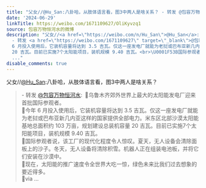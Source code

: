 ```yaml
---
title: "父女//@Hu_San:八卦哈，从肢体语言看，图3中两人是啥关系？ - 转发 @包容万物恒河水:&ensp;\U0001F53B乌鲁木齐郊外世界上最大的太阳能发电厂迎来首批国际参观者。\U0001F53B..."
date: '2024-06-29'
linkTitle: https://weibo.com/1671109627/OliKyvzq1
source: 包容万物恒河水的微博
description: "父女//<a href=\"https://weibo.com/n/Hu_San\">@Hu_San</a>:八卦哈，从肢体语言看，图3中两人是啥关系？<br><blockquote>
  - 转发 <a href=\"https://weibo.com/1671109627\" target=\"_blank\">@包容万物恒河水</a>: \U0001F53B乌鲁木齐郊外世界上最大的太阳能发电厂迎来首批国际参观者。<br>\U0001F53B今年
  6 月投入使用后，它装机容量将达到 3.5 吉瓦。仅这一座发电厂就能为老挝或巴布亚新几内亚这样的国家提供全部电力。米东区北部沙漠太阳能基地总面积约 103 万亩，规划建设总装机容量
  20 吉瓦。目前已实施7个太阳能项目，装机规模 9.40 吉瓦。<br>\U0001F53B国际参观者说，该工厂的现代化程度令人惊叹。夏天，无人设备会清除面板上的沙子。冬天，无人设备将清除积雪。机器人正在组装电池板，并将它们安装在沙漠中。<br>\U0001F53B现在，太阳能的推广速度令全世界大吃一惊，绿色未来比我们过去想象的要近得多。<br>\U0001F53Bvia
  ..."
disable_comments: true
---
```

父女//<a href="https://weibo.com/n/Hu_San">@Hu_San</a>:八卦哈，从肢体语言看，图3中两人是啥关系？<br><blockquote> - 转发 <a href="https://weibo.com/1671109627" target="_blank">@包容万物恒河水</a>: 🔻乌鲁木齐郊外世界上最大的太阳能发电厂迎来首批国际参观者。<br>🔻今年 6 月投入使用后，它装机容量将达到 3.5 吉瓦。仅这一座发电厂就能为老挝或巴布亚新几内亚这样的国家提供全部电力。米东区北部沙漠太阳能基地总面积约 103 万亩，规划建设总装机容量 20 吉瓦。目前已实施7个太阳能项目，装机规模 9.40 吉瓦。<br>🔻国际参观者说，该工厂的现代化程度令人惊叹。夏天，无人设备会清除面板上的沙子。冬天，无人设备将清除积雪。机器人正在组装电池板，并将它们安装在沙漠中。<br>🔻现在，太阳能的推广速度令全世界大吃一惊，绿色未来比我们过去想象的要近得多。<br>🔻via ...